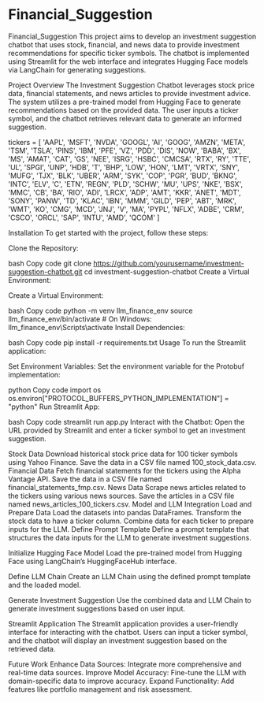 # Financial_Suggestion
Financial_Suggestion
This project aims to develop an investment suggestion chatbot that uses stock, financial, and news data to provide investment recommendations for specific ticker symbols. The chatbot is implemented using Streamlit for the web interface and integrates Hugging Face models via LangChain for generating suggestions.

Project Overview
The Investment Suggestion Chatbot leverages stock price data, financial statements, and news articles to provide investment advice. The system utilizes a pre-trained model from Hugging Face to generate recommendations based on the provided data. The user inputs a ticker symbol, and the chatbot retrieves relevant data to generate an informed suggestion.


tickers = [
    'AAPL', 'MSFT', 'NVDA', 'GOOGL', 'AI', 'GOOG', 'AMZN', 'META', 'TSM', 'TSLA', 
    'PINS', 'IBM', 'PFE', 'VZ', 'PDD', 'DIS', 'NOW', 'BABA', 'BX', 'MS', 
    'AMAT', 'CAT', 'GS', 'NEE', 'ISRG', 'HSBC', 'CMCSA', 'RTX', 'RY', 'TTE', 
    'UL', 'SPGI', 'UNP', 'HDB', 'T', 'BHP', 'LOW', 'HON', 'LMT', 'VRTX', 
    'SNY', 'MUFG', 'TJX', 'BLK', 'UBER', 'ARM', 'SYK', 'COP', 'PGR', 'BUD', 
    'BKNG', 'INTC', 'ELV', 'C', 'ETN', 'REGN', 'PLD', 'SCHW', 'MU', 'UPS', 
    'NKE', 'BSX', 'MMC', 'CB', 'BA', 'RIO', 'ADI', 'LRCX', 'ADP', 'AMT', 
    'KKR', 'ANET', 'MDT', 'SONY', 'PANW', 'TD', 'KLAC', 'IBN', 'MMM', 'GILD', 
    'PEP', 'ABT', 'MRK', 'WMT', 'KO', 'CMG', 'MCD', 'JNJ', 'V', 'MA', 
    'PYPL', 'NFLX', 'ADBE', 'CRM', 'CSCO', 'ORCL', 'SAP', 'INTU', 'AMD', 'QCOM'
]


Installation
To get started with the project, follow these steps:

Clone the Repository:

bash
Copy code
git clone https://github.com/yourusername/investment-suggestion-chatbot.git
cd investment-suggestion-chatbot
Create a Virtual Environment:

Create a Virtual Environment:

bash
Copy code
python -m venv llm_finance_env
source llm_finance_env/bin/activate   # On Windows: llm_finance_env\Scripts\activate
Install Dependencies:

bash
Copy code
pip install -r requirements.txt
Usage
To run the Streamlit application:

Set Environment Variables:
Set the environment variable for the Protobuf implementation:

python
Copy code
import os
os.environ["PROTOCOL_BUFFERS_PYTHON_IMPLEMENTATION"] = "python"
Run Streamlit App:

bash
Copy code
streamlit run app.py
Interact with the Chatbot:
Open the URL provided by Streamlit and enter a ticker symbol to get an investment suggestion.

Stock Data
Download historical stock price data for 100 ticker symbols using Yahoo Finance.
Save the data in a CSV file named 100_stock_data.csv.
Financial Data
Fetch financial statements for the tickers using the Alpha Vantage API.
Save the data in a CSV file named financial_statements_fmp.csv.
News Data
Scrape news articles related to the tickers using various news sources.
Save the articles in a CSV file named news_articles_100_tickers.csv.
Model and LLM Integration
Load and Prepare Data
Load the datasets into pandas DataFrames.
Transform the stock data to have a ticker column.
Combine data for each ticker to prepare inputs for the LLM.
Define Prompt Template
Define a prompt template that structures the data inputs for the LLM to generate investment suggestions.

Initialize Hugging Face Model
Load the pre-trained model from Hugging Face using LangChain’s HuggingFaceHub interface.

Define LLM Chain
Create an LLM Chain using the defined prompt template and the loaded model.

Generate Investment Suggestion
Use the combined data and LLM Chain to generate investment suggestions based on user input.

Streamlit Application
The Streamlit application provides a user-friendly interface for interacting with the chatbot. Users can input a ticker symbol, and the chatbot will display an investment suggestion based on the retrieved data.

Future Work
Enhance Data Sources: Integrate more comprehensive and real-time data sources.
Improve Model Accuracy: Fine-tune the LLM with domain-specific data to improve accuracy.
Expand Functionality: Add features like portfolio management and risk assessment.
